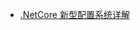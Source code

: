 - [.NetCore 新型配置系统详解](https://github.com/Damon-Salvatore/CSharp-Learning/blob/master/NetCore/Demo/1.demo.md)
